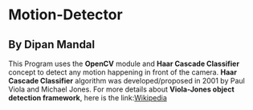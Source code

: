 # Motion-Detector

## By Dipan Mandal

This Program uses the **OpenCV** module and **Haar Cascade Classifier** concept to detect any motion happening in front of the camera.
**Haar Cascade Classifier** algorithm was developed/proposed in 2001 by Paul Viola and Michael Jones.
For more details about **Viola-Jones object detection framework**, here is the link:[Wikipedia](https://en.wikipedia.org/wiki/Viola%E2%80%93Jones_object_detection_framework)
